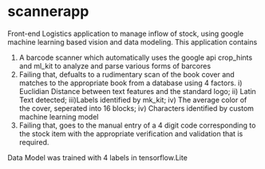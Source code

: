 # scannerapp
Front-end Logistics application to manage inflow of stock, using google machine learning based vision and data modeling.
This application contains
1.  A barcode scanner which automatically uses the google api crop_hints and ml_kit to analyze and parse various forms of barcores
2.  Failing that, defualts to a rudimentary scan of the book cover and matches to the appropriate book from a database using 4 factors.
    i)  Euclidian Distance between text features and the standard logo;
    ii) Latin Text detected;
    iii)Labels identified by mk_kit;
    iv) The average color of the cover, seperated into 16 blocks;
    iv) Characters identified by custom machine learning model
3.  Failing that, goes to the manual entry of a 4 digit code corresponding to the stock item with the appropriate verification and validation that is required.

Data Model was trained with 4 labels in tensorflow.Lite

